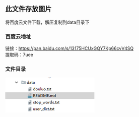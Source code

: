 ## 此文件存放图片
将百度云文件下载，解压复制到data目录下
### 百度云地址
链接：https://pan.baidu.com/s/13175HCUxGQY7Kp66cvV4SQ   
提取码：7uee   
### 文件目录  
![](../img/data_strcture.png)